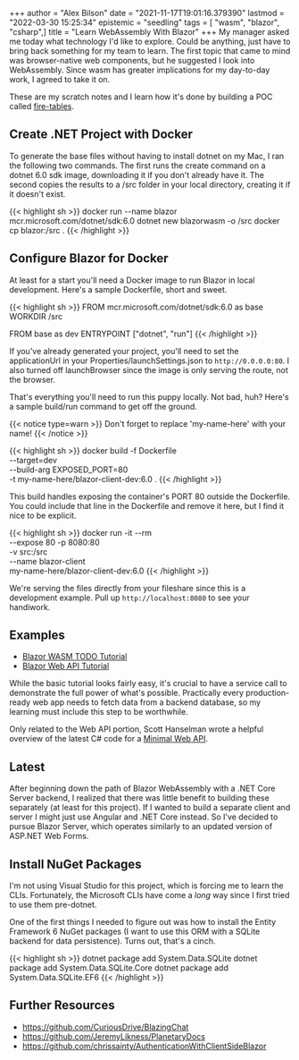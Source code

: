 +++
author = "Alex Bilson"
date = "2021-11-17T19:01:16.379390"
lastmod = "2022-03-30 15:25:34"
epistemic = "seedling"
tags = [ "wasm", "blazor", "csharp",]
title = "Learn WebAssembly With Blazor"
+++
My manager asked me today what technology I'd like to explore. Could be anything, just have to bring back something for my team to learn. The first topic that came to mind was browser-native web components, but he suggested I look into WebAssembly. Since wasm has greater implications for my day-to-day work, I agreed to take it on.

These are my scratch notes and I learn how it's done by building a POC called [fire-tables](http://github.com/acbilson/fire-tables).

## Create .NET Project with Docker

To generate the base files without having to install dotnet on my Mac, I ran the following two commands. The first runs the create command on a dotnet 6.0 sdk image, downloading it if you don't already have it. The second copies the results to a /src folder in your local directory, creating it if it doesn't exist.

{{< highlight sh >}}
docker run --name blazor mcr.microsoft.com/dotnet/sdk:6.0 dotnet new blazorwasm -o /src
docker cp blazor:/src .
{{< /highlight >}}

## Configure Blazor for Docker

At least for a start you'll need a Docker image to run Blazor in local development. Here's a sample Dockerfile, short and sweet.

{{< highlight sh >}}
FROM mcr.microsoft.com/dotnet/sdk:6.0 as base
WORKDIR /src

FROM base as dev
ENTRYPOINT ["dotnet", "run"]
{{< /highlight >}}

If you've already generated your project, you'll need to set the applicationUrl in your Properties/launchSettings.json to `http://0.0.0.0:80`. I also turned off launchBrowser since the image is only serving the route, not the browser.

That's everything you'll need to run this puppy locally. Not bad, huh? Here's a sample build/run command to get off the ground.

{{< notice type=warn >}}
Don't forget to replace 'my-name-here' with your name!
{{< /notice >}}

{{< highlight sh >}}
docker build -f Dockerfile \
    --target=dev \
    --build-arg EXPOSED_PORT=80 \
    -t my-name-here/blazor-client-dev:6.0 .
{{< /highlight >}}

This build handles exposing the container's PORT 80 outside the Dockerfile. You could include that line in the Dockerfile and remove it here, but I find it nice to be explicit.

{{< highlight sh >}}
docker run -it --rm \
  --expose 80 -p 8080:80 \
  -v src:/src \
  --name blazor-client \
  my-name-here/blazor-client-dev:6.0
{{< /highlight >}}

We're serving the files directly from your fileshare since this is a development example. Pull up `http://localhost:8080` to see your handiwork.

## Examples

- [Blazor WASM TODO Tutorial](https://docs.microsoft.com/en-us/aspnet/core/tutorials/build-a-blazor-app?view=aspnetcore-6.0&pivots=webassembly)
- [Blazor Web API Tutorial](https://docs.microsoft.com/en-us/aspnet/core/blazor/call-web-api?view=aspnetcore-6.0&pivots=webassembly)

While the basic tutorial looks fairly easy, it's crucial to have a service call to demonstrate the full power of what's possible. Practically every production-ready web app needs to fetch data from a backend database, so my learning must include this step to be worthwhile.

Only related to the Web API portion, Scott Hanselman wrote a helpful overview of the latest C# code for a [Minimal Web API](https://www.hanselman.com/blog/exploring-a-minimal-web-api-with-aspnet-core-6).

## Latest

After beginning down the path of Blazor WebAssembly with a .NET Core Server backend, I realized that there was little benefit to building these separately (at least for this project). If I wanted to build a separate client and server I might just use Angular and .NET Core instead. So I've decided to pursue Blazor Server, which operates similarly to an updated version of ASP.NET Web Forms.

## Install NuGet Packages

I'm not using Visual Studio for this project, which is forcing me to learn the CLIs. Fortunately, the Microsoft CLIs have come a _long_ way since I first tried to use them pre-dotnet.

One of the first things I needed to figure out was how to install the Entity Framework 6 NuGet packages (I want to use this ORM with a SQLite backend for data persistence). Turns out, that's a cinch.

{{< highlight sh >}}
dotnet package add System.Data.SQLite
dotnet package add System.Data.SQLite.Core
dotnet package add System.Data.SQLite.EF6
{{< /highlight >}}

## Further Resources

- https://github.com/CuriousDrive/BlazingChat
- https://github.com/JeremyLikness/PlanetaryDocs
- https://github.com/chrissainty/AuthenticationWithClientSideBlazor
